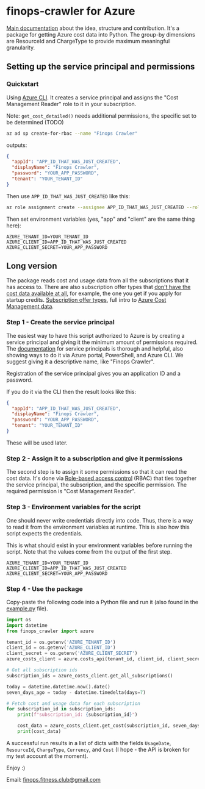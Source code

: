 # finops-crawler for Azure

[Main documentation](/) about the idea, structure and contribution. It's a package for getting Azure cost data into Python. The group-by dimensions are ResourceId and ChargeType to provide maximum meaningful granularity.

## Setting up the service principal and permissions

### Quickstart

Using [Azure CLI](https://learn.microsoft.com/en-us/cli/azure/install-azure-cli). It creates a service principal and assigns the "Cost Management Reader" role to it in your subscription.

Note: `get_cost_detailed()` needs additional permissions, the specific set to be determined (TODO)

```bash
az ad sp create-for-rbac --name "Finops Crawler"
```
outputs:
```json
{
  "appId": "APP_ID_THAT_WAS_JUST_CREATED",
  "displayName": "Finops Crawler",
  "password": "YOUR_APP_PASSWORD",
  "tenant": "YOUR_TENANT_ID"
}
```
Then use `APP_ID_THAT_WAS_JUST_CREATED` like this:
```bash
az role assignment create --assignee APP_ID_THAT_WAS_JUST_CREATED --role "Cost Management Reader" --scope /subscriptions/YOUR_SUBSCRIPTION_ID
```
Then set environment variables (yes, "app" and "client" are the same thing here):
```env
AZURE_TENANT_ID=YOUR_TENANT_ID
AZURE_CLIENT_ID=APP_ID_THAT_WAS_JUST_CREATED
AZURE_CLIENT_SECRET=YOUR_APP_PASSWORD
```


## Long version

The package reads cost and usage data from all the subscriptions that it has access to. There are also subscription offer types that [don't have the cost data available at all](https://learn.microsoft.com/en-us/azure/cost-management-billing/costs/quick-acm-cost-analysis#prerequisites), for example, the one you get if you apply for startup credits. [Subscription offer types](https://azure.microsoft.com/en-us/support/legal/offer-details/), full intro to [Azure Cost Management data](https://learn.microsoft.com/en-us/azure/cost-management-billing/costs/understand-cost-mgt-data).

### Step 1 - Create the service principal

The easiest way to have this script authorized to Azure is by creating a service principal and giving it the minimum amount of permissions required. The [documentation](https://learn.microsoft.com/en-us/azure/active-directory/develop/app-objects-and-service-principals?tabs=browser) for service principals is thorough and helpful, also showing ways to do it via Azure portal, PowerShell, and Azure CLI. We suggest giving it a descriptive name, like "Finops Crawler".

Registration of the service principal gives you an application ID and a password.

If you do it via the CLI then the result looks like this:
```json
{
  "appId": "APP_ID_THAT_WAS_JUST_CREATED",
  "displayName": "Finops Crawler",
  "password": "YOUR_APP_PASSWORD",
  "tenant": "YOUR_TENANT_ID"
}
```
These will be used later.

### Step 2 - Assign it to a subscription and give it permissions

The second step is to assign it some permissions so that it can read the cost data. It's done via [Role-based access control](https://learn.microsoft.com/en-us/azure/role-based-access-control/overview) (RBAC) that ties together the service principal, the subscription, and the specific permission. The required permission is "Cost Management Reader".

### Step 3 - Environment variables for the script

One should never write credentials directly into code. Thus, there is a way to read it from the environment variables at runtime. This is also how this script expects the credentials.

This is what should exist in your environment variables before running the script. Note that the values come from the output of the first step.
```env
AZURE_TENANT_ID=YOUR_TENANT_ID
AZURE_CLIENT_ID=APP_ID_THAT_WAS_JUST_CREATED
AZURE_CLIENT_SECRET=YOUR_APP_PASSWORD
```

### Step 4 - Use the package

Copy-paste the following code into a Python file and run it (also found in the [example.py](example.py) file).
```python
import os
import datetime
from finops_crawler import azure

tenant_id = os.getenv('AZURE_TENANT_ID')
client_id = os.getenv('AZURE_CLIENT_ID')
client_secret = os.getenv('AZURE_CLIENT_SECRET')
azure_costs_client = azure.costs_api(tenant_id, client_id, client_secret)

# Get all subscription ids
subscription_ids = azure_costs_client.get_all_subscriptions()

today = datetime.datetime.now().date()
seven_days_ago = today - datetime.timedelta(days=7)

# Fetch cost and usage data for each subscription
for subscription_id in subscription_ids:
    print(f"subscription_id: {subscription_id}")

    cost_data = azure_costs_client.get_cost(subscription_id, seven_days_ago, today)
    print(cost_data)

```

A successful run results in a list of dicts with the fields `UsageDate`, `ResourceId`, `ChargeType`, `Currency`, and `Cost` (I hope - the API is broken for my test account at the moment).

Enjoy :)

Email: finops.fitness.club@gmail.com
